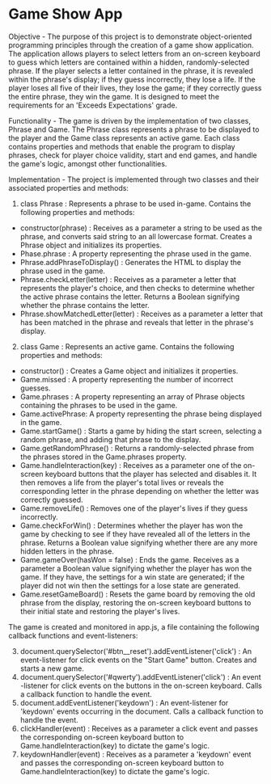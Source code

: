 # Game Show App

Objective - The purpose of this project is to demonstrate object-oriented programming
principles through the creation of a game show application. The application
allows players to select letters from an on-screen keyboard to guess which
letters are contained within a hidden, randomly-selected phrase. If the
player selects a letter contained in the phrase, it is revealed within the
phrase's display; if they guess incorrectly, they lose a life. If the player
loses all five of their lives, they lose the game; if they correctly guess
the entire phrase, they win the game. It is designed to meet the requirements
for an 'Exceeds Expectations' grade.

Functionality - The game is driven by the implementation of two classes, Phrase and Game. The
Phrase class represents a phrase to be displayed to the player and the Game
class represents an active game. Each class contains properties and methods
that enable the program to display phrases, check for player choice validity,
start and end games, and handle the game's logic, amongst other
functionalities.

Implementation - The project is implemented through two classes and their associated properties
and methods:
1. class Phrase : Represents a phrase to be used in-game. Contains the
following properties and methods:  
  * constructor(phrase) : Receives as a parameter a string to be used as
the phrase, and converts said string to an all lowercase format.
Creates a Phrase object and initializes its properties.  
  * Phase.phrase : A property representing the phrase used in the game.  
  * Phrase.addPhraseToDisplay() : Generates the HTML to display the phrase used in the game.  
  * Phrase.checkLetter(letter) : Receives as a parameter a letter that
represents the player's choice, and then checks to determine whether
the active phrase contains the letter. Returns a Boolean signifying
whether the phrase contains the letter.  
  * Phrase.showMatchedLetter(letter) : Receives as a parameter a letter
that has been matched in the phrase and reveals that letter in the
phrase's display.  
2. class Game : Represents an active game. Contains the following properties
and methods:  
  * constructor() : Creates a Game object and initializes it properties.  
  * Game.missed : A property representing the number of incorrect guesses.  
  * Game.phrases : A property representing an array of Phrase objects containing the phrases to be used in the game.  
  * Game.activePhrase: A property representing the phrase being displayed in the game.  
  * Game.startGame() : Starts a game by hiding the start screen, selecting a random phrase, and adding that phrase to the display.  
  * Game.getRandomPhrase() : Returns a randomly-selected phrase from the phrases stored in the Game.phrases property.  
  * Game.handleInteraction(key) : Receives as a parameter one of the
on-screen keyboard buttons that the player has selected and disables
it. It then removes a life from the player's total lives or reveals
the corresponding letter in the phrase depending on whether the
letter was correctly guessed.  
  * Game.removeLife() : Removes one of the player's lives if they guess incorrectly.  
  * Game.checkForWin() : Determines whether the player has won the game
by checking to see if they have revealed all of the letters in the
phrase. Returns a Boolean value signifying whether there are any
more hidden letters in the phrase.  
  * Game.gameOver(hasWon = false) : Ends the game. Receives as a
parameter a Boolean value signifying whether the player has won the
game. If they have, the settings for a win state are generated; if
the player did not win then the settings for a lose state are
generated.  
  * Game.resetGameBoard() : Resets the game board by removing the old
phrase from the display, restoring the on-screen keyboard buttons to
their initial state and restoring the player's lives.  

The game is created and monitored in app.js, a file containing the following
callback functions and event-listeners:

3. document.querySelector('#btn__reset').addEventListener('click') : An
event-listener for click events on the "Start Game" button. Creates
and starts a new game.
4. document.querySelector('#qwerty').addEventListener('click') : An event
-listener for click events on the buttons in the on-screen keyboard.
Calls a callback function to handle the event.
5. document.addEventListener('keydown') : An event-listener for 'keydown'
events occurring in the document. Calls a callback function to handle
the event.
6. clickHandler(event) : Receives as a parameter a click event and
passes the corresponding on-screen keyboard button to
Game.handleInteraction(key) to dictate the game's logic.
7. keydownHandler(event) : Receives as a parameter a 'keydown' event and
passes the corresponding on-screen keyboard button to
Game.handleInteraction(key) to dictate the game's logic.
